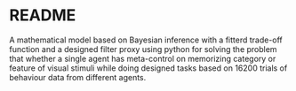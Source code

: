 # README

A mathematical model based on Bayesian inference with a fitterd trade-off function and a designed filter proxy using python for solving the problem that whether a single agent has meta-control on memorizing category or feature of visual stimuli while doing designed tasks based on 16200 trials of behaviour data from different agents.
